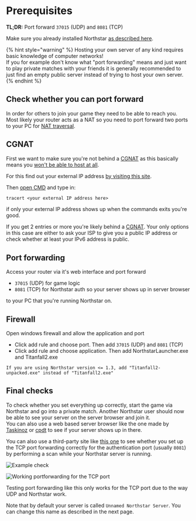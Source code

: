 # Prerequisites

**TL;DR:** Port forward `37015` (UDP) and `8081` (TCP)

Make sure you already installed Northstar [as described here](../installing-northstar/basic-setup.md).

{% hint style="warning" %}
Hosting your own server of any kind requires basic knowledge of computer networks!\
If you for example don't know what "port forwarding" means and just want to play private matches with your friends it is generally recommended to just find an empty public server instead of trying to host your own server.
{% endhint %}

## Check whether you can port forward

In order for others to join your game they need to be able to reach you. Most likely your router acts as a NAT so you need to port forward two ports to your PC for [NAT traversal](https://en.wikipedia.org/wiki/NAT\_traversal).

## CGNAT

First we want to make sure you're not behind a [CGNAT](https://en.wikipedia.org/wiki/Carrier-grade\_NAT) as this basically means you [won't be able to host at all](https://en.wikipedia.org/wiki/Carrier-grade_NAT#Disadvantages).

For this find out your external IP address [by visiting this site](https://www.whatsmyip.org).

Then [open CMD](https://www.lifewire.com/how-to-open-command-prompt-2618089#toc-open-command-prompt-in-windows-10) and type in:

```txt
tracert <your external IP address here>
```

if only your external IP address shows up when the commands exits you're good.

If you get 2 entries or more you're likely behind a [CGNAT](https://en.wikipedia.org/wiki/Carrier-grade\_NAT). Your only options in this case are either to ask your ISP to give you a public IP address or check whether at least your IPv6 address is public.

## Port forwarding

Access your router via it's web interface and port forward

* `37015` (UDP) for game logic
* `8081` (TCP) for Northstar auth so your server shows up in server browser

to your PC that you're running Northstar on.

## Firewall

Open windows firewall and allow the application and port

* Click add rule and choose port. Then add `37015` (UDP) and `8081` (TCP)
* Click add rule and choose application. Then add NorthstarLauncher.exe and Titanfall2.exe

`If you are using Northstar version <= 1.3, add "Titanfall2-unpacked.exe" instead of "Titanfall2.exe"`

## Final checks

To check whether you set everything up correctly, start the game via Northstar and go into a private match. Another Northstar user should now be able to see your server on the server browser and join it.\
You can also use a web based server browser like the one made by [Taskinoz](https://taskinoz.com/northstar/) or [cpdt](https://cpdt.dev/northstar/) to see if your server shows up in there.

You can also use a third-party site like [this one](https://www.ipfingerprints.com/portscan.php) to see whether you set up the TCP port forwarding correctly for the authentication port (usually `8081`) by performing a scan while your Northstar server is running.

![Example check](https://raw.githubusercontent.com/R2Northstar/NorthstarWiki/main/docs/images/portforwarding-testing.png)

![Working portforwarding for the TCP port](https://raw.githubusercontent.com/R2Northstar/NorthstarWiki/main/docs/images/portforwarding-working.png)

Testing port forwarding like this only works for the TCP port due to the way UDP and Northstar work.

Note that by default your server is called `Unnamed Northstar Server`. You can change this name as described in the next page.
